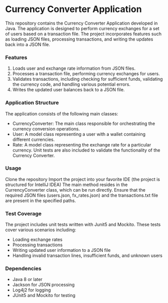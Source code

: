 # Currency Converter Application
This repository contains the Currency Converter Application developed in Java. The application is designed to perform currency exchanges for a set of users based on a transaction file. The project incorporates features such as loading JSON files, processing transactions, and writing the updates back into a JSON file.

### Features
1. Loads user and exchange rate information from JSON files.
2. Processes a transaction file, performing currency exchanges for users.
3. Validates transactions, including checking for sufficient funds, validating the currency code, and handling various potential errors.
4. Writes the updated user balances back to a JSON file.

### Application Structure
The application consists of the following main classes:

* CurrencyConverter: The main class responsible for orchestrating the currency conversion operations.
* User: A model class representing a user with a wallet containing different currencies.
* Rate: A model class representing the exchange rate for a particular currency.
Unit tests are also included to validate the functionality of the Currency Converter.

### Usage
Clone the repository
Import the project into your favorite IDE (the project is structured for IntelliJ IDEA)
The main method resides in the CurrencyConverter class, which can be run directly.
Ensure that the required JSON files (users.json, fx_rates.json) and the transactions.txt file are present in the specified paths.

### Test Coverage
The project includes unit tests written with Junit5 and Mockito. These tests cover various scenarios including:

* Loading exchange rates
* Processing transactions
* Writing updated user information to a JSON file
* Handling invalid transaction lines, insufficient funds, and unknown users

### Dependencies
* Java 8 or later
* Jackson for JSON processing
* Log4j2 for logging
* JUnit5 and Mockito for testing
 
